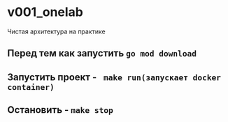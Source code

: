 # v001_onelab
Чистая архитектура на практике

## Перед тем как запустить  `go mod download`  
## Запустить проект -  ` make run(запускает docker container)`  
## Остановить -  `make stop`  
